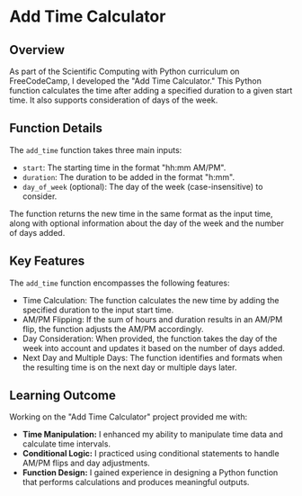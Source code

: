 # Add Time Calculator

## Overview

As part of the Scientific Computing with Python curriculum on FreeCodeCamp, I developed the "Add Time Calculator." This Python function calculates the time after adding a specified duration to a given start time. It also supports consideration of days of the week.

## Function Details

The `add_time` function takes three main inputs:
- `start`: The starting time in the format "hh:mm AM/PM".
- `duration`: The duration to be added in the format "h:mm".
- `day_of_week` (optional): The day of the week (case-insensitive) to consider.

The function returns the new time in the same format as the input time, along with optional information about the day of the week and the number of days added.

## Key Features

The `add_time` function encompasses the following features:
- Time Calculation: The function calculates the new time by adding the specified duration to the input start time.
- AM/PM Flipping: If the sum of hours and duration results in an AM/PM flip, the function adjusts the AM/PM accordingly.
- Day Consideration: When provided, the function takes the day of the week into account and updates it based on the number of days added.
- Next Day and Multiple Days: The function identifies and formats when the resulting time is on the next day or multiple days later.

## Learning Outcome

Working on the "Add Time Calculator" project provided me with:
- **Time Manipulation:** I enhanced my ability to manipulate time data and calculate time intervals.
- **Conditional Logic:** I practiced using conditional statements to handle AM/PM flips and day adjustments.
- **Function Design:** I gained experience in designing a Python function that performs calculations and produces meaningful outputs.

